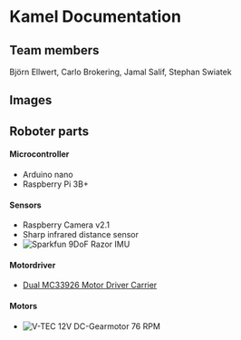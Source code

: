 # Kamel Documentation

## Team members 

Björn Ellwert, 
Carlo Brokering, 
Jamal Salif, 
Stephan Swiatek

## Images

## Roboter parts

#### Microcontroller

* Arduino nano 
* Raspberry Pi 3B+

#### Sensors
* Raspberry Camera v2.1
* Sharp infrared distance sensor
* ![Sparkfun 9DoF Razor IMU](https://www.sparkfun.com/products/14001)

#### Motordriver
* [Dual MC33926 Motor Driver Carrier](https://www.pololu.com/product/1213)

#### Motors

* ![V-TEC 12V DC-Gearmotor 76 RPM](https://eckstein-shop.de/V-TEC-12V-Mini-37D-DC-Motor-Gleichstrom-Getriebe-Motor-Stirnradgetriebe-76-RPM)
